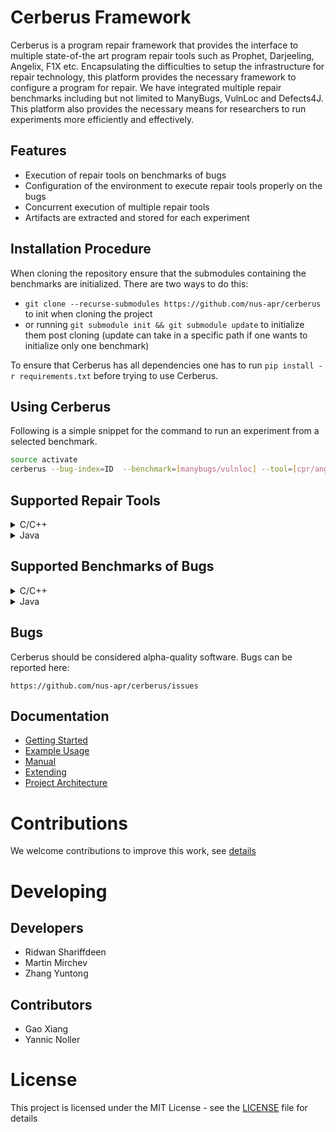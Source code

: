 # Cerberus Framework

Cerberus is a program repair framework that provides the interface to multiple
state-of-the art program repair tools such as Prophet, Darjeeling, Angelix, F1X etc.
Encapsulating the difficulties to setup the infrastructure for repair technology, this platform provides
the necessary framework to configure a program for repair. We have integrated multiple repair
benchmarks including but not limited to ManyBugs, VulnLoc and Defects4J. This platform also provides the necessary means for researchers to
run experiments more efficiently and effectively.

## Features

* Execution of repair tools on benchmarks of bugs
* Configuration of the environment to execute repair tools properly on the bugs
* Concurrent execution of multiple repair tools
* Artifacts are extracted and stored for each experiment

## Installation Procedure

When cloning the repository ensure that the submodules containing the benchmarks are initialized. There are two ways to do this:
* `git clone --recurse-submodules https://github.com/nus-apr/cerberus` to init when cloning the project
* or running `git submodule init && git submodule update` to initialize them post cloning (update can take in a specific path if one wants to initialize only one benchmark)

To ensure that Cerberus has all dependencies one has to run `pip install -r requirements.txt` before trying to use Cerberus.

## Using Cerberus

Following is a simple snippet for the command to run an experiment from a selected benchmark.

```bash
source activate
cerberus --bug-index=ID  --benchmark=[manybugs/vulnloc] --tool=[cpr/angelix/prophet/f1x]
```

## Supported Repair Tools

<details>
<summary>C/C++</summary>
<br>

| #  | Tool       | Language | Repository                                         | Commit id |
|----|------------| -------- |----------------------------------------------------| --------  |
| 1  | Angelix    | C/C++    | <https://github.com/mechtaev/angelix>              | 01396ac   |
| 2  | Prophet    | C/C++    | <https://github.com/rshariffdeen/prophet>          | 5f8c688   |
| 3  | Darjeeling | C/C++    | <https://github.com/squareslab/darjeeling>         | ed6fb3e   |
| 4  | CPR        | C/C++    | <https://github.com/rshariffdeen/CPR>              | 4863c60   |
| 5  | VulnFix    | C/C++    | <https://github.com/yuntongzhang/vulnfix>          | 44bdbab   |
| 6  | F1X        | C/C++    | <https://github.com/mechtaev/f1x>                  | e4a225e   |
| 7  | Fix2Fit    | C/C++    | <https://github.com/gaoxiang9430/Fix2Fit>          | 349e4ba   |
| 8  | SenX       | C/C++    | N/A                                                | N/A       |
| 9  | GenProg    | C/C++    | <https://github.com/squaresLab/genprog-code>       | 0b25153   |
| 10 | ExtractFix | C/C++    | N/A                                                | N/A       |
| 11 | Verifix    | C/C++    | <https://github.com/zhiyufan/Verifix>              | 6d5bda0   |
| 12 | SAVER      | C/C++    | <https://github.com/kupl/SAVER_public>             | e7eca63   |
| 13 | FootPatch  | C/C++    | <https://github.com/squaresLab/footpatch>          | 8b79c19   |

</details>

<details>
<summary>Java</summary>
<br>

| #  | Tool       | Language | Repository                                         | Commit id |
|----|------------| -------- |----------------------------------------------------| --------  |
| 1  | Hippodrome | Java     | <https://github.com/verse-lab/hippodrome>          | 012f291   |
| 2  | SequenceR  | Java     | <https://github.com/KTH/sequencer>                 | 3bd0cd4   |
| 3  | ARJA       | Java     | <https://github.com/yyxhdy/arja>                   | e795032   |
| 4  | Cardumen   | Java     | <https://github.com/SpoonLabs/Astor>               | f11f0b8   |
| 5  | jMutRepair | Java     | <https://github.com/SpoonLabs/Astor>               | f11f0b8   |
| 6  | jKali      | Java     | <https://github.com/SpoonLabs/Astor>               | f11f0b8   |
| 7  | jGenProg   | Java     | <https://github.com/SpoonLabs/Astor>               | f11f0b8   |
| 8  | Nopol      | Java     | <https://github.com/SpoonLabs/nopol>               | 8cb3676   |
| 9  | Recorder   | Java     | <https://github.com/pkuzqh/Recoder>                | 6f463f9   |
| 10 | TBar       | Java     | <https://github.com/TruX-DTF/TBar>                 | 3cc7552   |


</details>

## Supported Benchmarks of Bugs
<details>
<summary>C/C++</summary>
<br>

| # | Benchmark         | Language | Repository                                            | # Projects | # Bugs |
| - | ----------------- | -------- | ----------------------------------------------------- | ----------:| ------:|
| 1 | ManyBugs          | C/C++    | <https://github.com/nus-apr/manybugs>                 |          6 |     60 |
| 2 | VulnLoc           | C/C++    | <https://github.com/nus-apr/vulnloc-benchmark>        |         11 |     43 |
| 3 | ExtractFix        | C/C++    | <https://github.com/nus-apr/extractfix-benchmark>     |          7 |     30 |
| 4 | ITSP              | C/C++    | <https://github.com/nus-apr/itsp-benchmark>           |         10 |    661 |


</details>

<details>
<summary>Java</summary>
<br>

| # | Benchmark         | Language | Repository                                            | # Projects | # Bugs |
| - | ----------------- | -------- | ----------------------------------------------------- | ----------:| ------:|
| 1 | Hippodrome        | Java     | <https://github.com/nus-apr/hippodrome-benchmark>     |         16 |     25 |
| 2 | Defects4J         | Java     | <https://github.com/nus-apr/defects4j>                |         17 |    835 |
| 3 | QuixBugs          | Java     | <https://github.com/nus-apr/quixbugs-java-benchmark>  |         40 |     40 |
| 4 | Bears             | Java     | <https://github.com/nus-apr/bears-benchmark>          |         72 |    251 |
| 5 | IntroClassJava    | Java     | <https://github.com/nus-apr/introclassjava-benchmark> |          6 |    297 |

</details>



## Bugs

Cerberus should be considered alpha-quality software. Bugs can be reported here:

    https://github.com/nus-apr/cerberus/issues

## Documentation

* [Getting Started](doc/GetStart.md)
* [Example Usage](doc/Examples.md)
* [Manual](doc/Manual.md)
* [Extending](doc/Extending.md)
* [Project Architecture](doc/ProjectArchitecture.md)

# Contributions

We welcome contributions to improve this work, see [details](doc/Contributing.md)

# Developing

## Developers

* Ridwan Shariffdeen
* Martin Mirchev
* Zhang Yuntong

## Contributors

* Gao Xiang
* Yannic Noller

# License

This project is licensed under the MIT License - see the [LICENSE](LICENSE) file for details
